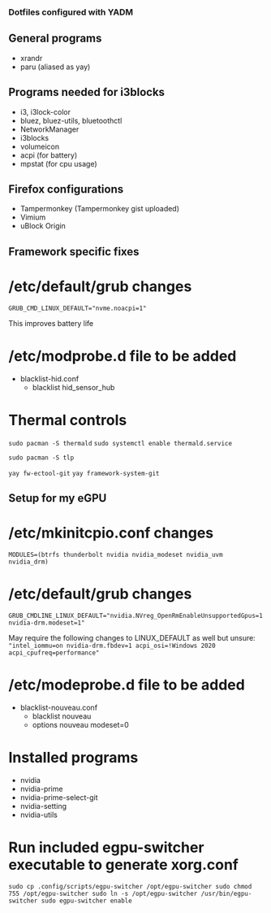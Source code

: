 ### Dotfiles configured with YADM

## General programs
- xrandr
- paru (aliased as yay)

## Programs needed for i3blocks
- i3, i3lock-color
- bluez, bluez-utils, bluetoothctl
- NetworkManager
- i3blocks
- volumeicon
- acpi (for battery)
- mpstat (for cpu usage)

## Firefox configurations
- Tampermonkey (Tampermonkey gist uploaded)
- Vimium
- uBlock Origin

## Framework specific fixes

# /etc/default/grub changes
`GRUB_CMD_LINUX_DEFAULT="nvme.noacpi=1"`

This improves battery life

# /etc/modprobe.d file to be added
- blacklist-hid.conf
    - blacklist hid_sensor_hub

# Thermal controls
`sudo pacman -S thermald`
`sudo systemctl enable thermald.service`

`sudo pacman -S tlp`

`yay fw-ectool-git`
`yay framework-system-git`

## Setup for my eGPU

# /etc/mkinitcpio.conf changes
`MODULES=(btrfs thunderbolt nvidia nvidia_modeset nvidia_uvm nvidia_drm)`

# /etc/default/grub changes
`GRUB_CMDLINE_LINUX_DEFAULT="nvidia.NVreg_OpenRmEnableUnsupportedGpus=1 nvidia-drm.modeset=1"`

May require the following changes to LINUX_DEFAULT as well but unsure: `"intel_iommu=on nvidia-drm.fbdev=1 acpi_osi=!Windows 2020 acpi_cpufreq=performance"`

# /etc/modeprobe.d file to be added
- blacklist-nouveau.conf
    - blacklist nouveau
    - options nouveau modeset=0

# Installed programs
- nvidia
- nvidia-prime
- nvidia-prime-select-git
- nvidia-setting
- nvidia-utils

# Run included egpu-switcher executable to generate xorg.conf

`sudo cp .config/scripts/egpu-switcher /opt/egpu-switcher
sudo chmod 755 /opt/egpu-switcher
sudo ln -s /opt/egpu-switcher /usr/bin/egpu-switcher
sudo egpu-switcher enable`
